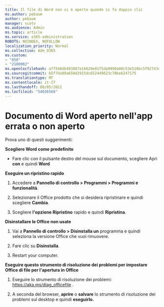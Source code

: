 ```yaml
---
title: Il file di Word non si è aperto quando si fa doppio clic
ms.author: pebaum
author: pebaum
manager: scotv
ms.audience: Admin
ms.topic: article
ms.service: o365-administration
ROBOTS: NOINDEX, NOFOLLOW
localization_priority: Normal
ms.collection: Adm_O365
ms.custom:
- "850"
- "2100002"
ms.openlocfilehash: aff548db493087e16629e81f5da9990a00c53e510bc5f92743dee393956d9c1c
ms.sourcegitcommit: b5f7da89a650d2915dc652449623c78be6247175
ms.translationtype: MT
ms.contentlocale: it-IT
ms.lasthandoff: 08/05/2021
ms.locfileid: "54036568"
---
```

# <a name="word-document-opened-in-the-wrong-app-or-didnt-open"></a>Documento di Word aperto nell'app errata o non aperto

Prova uno di questi suggerimenti:

**Scegliere Word come predefinito**

- Fare clic con il pulsante destro del mouse sul documento, scegliere Apri **con** e quindi **Word**

**Eseguire un ripristino rapido**

1. Accedere a **Pannello di controllo > Programmi > Programmi e funzionalità**.

2. Selezionare il Office prodotto che si desidera ripristinare e quindi scegliere **Cambia**.

3. Scegliere **l'opzione Ripristino** rapido e quindi **Ripristina**.

**Disinstallare le Office non usate**

1. Vai a **Pannello di controllo > Disinstalla un** programma e quindi seleziona la versione Office che vuoi rimuovere.

2. Fare clic su **Disinstalla**.

3. Restart your computer.

**Eseguire questo strumento di risoluzione dei problemi per impostare Office di file per l'apertura in Office**

1. Eseguire lo strumento di risoluzione dei problemi: https://aka.ms/diag_officefile .

2. A seconda del browser, **aprire** o **salvare** lo strumento di risoluzione dei problemi sul desktop e quindi **eseguirlo.**

